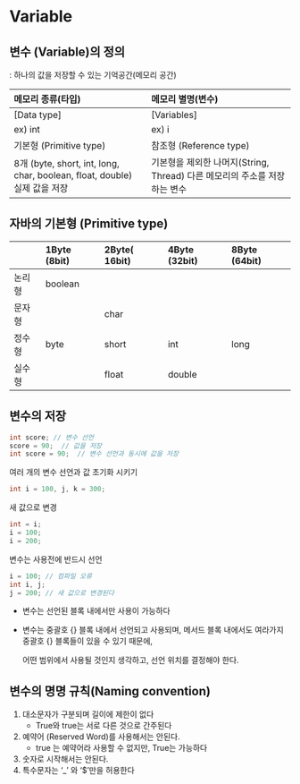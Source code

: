 # Variable

## 변수 \(Variable\)의 정의

: 하나의 값을 저장할 수 있는 기억공간\(메모리 공간\)

| 메모리 종류\(타입\) | 메모리 별명\(변수\) |
| :--- | :--- |
| \[Data type\] | \[Variables\] |
| ex\) int | ex\) i |
| 기본형 \(Primitive type\) | 참조형 \(Reference type\) |
| 8개 \(byte, short, int, long, char, boolean, float, double\)   실제 값을 저장 | 기본형을 제외한 나머지\(String, Thread\)  다른 메모리의 주소를 저장하는 변수 |

## 자바의 기본형 \(Primitive type\)

|  | 1Byte \(8bit\) | 2Byte\( 16bit\) | 4Byte \(32bit\) | 8Byte \(64bit\) |
| :--- | :--- | :--- | :--- | :--- |
| 논리형 | boolean |  |  |  |
| 문자형 |  | char |  |  |
| 정수형 | byte | short | int | long |
| 실수형 |  | float | double |  |

## 변수의 저장

```java
int score; // 변수 선언
score = 90;  // 값을 저장
int score = 90;  // 변수 선언과 동시에 값을 저장
```

여러 개의 변수 선언과 값 초기화 시키기

```java
int i = 100, j, k = 300;
```

새 값으로 변경

```java
int = i;
i = 100;
i = 200;
```

변수는 사용전에 반드시 선언

```java
i = 100; // 컴파일 오류
int i, j; 
j = 200; // 새 값으로 변경된다
```

* 변수는 선언된 블록 내에서만 사용이 가능하다 
* 변수는 중괄호 {} 블록 내에서 선언되고 사용되며, 메서드 블록 내에서도 여라가지 중괄호 {} 블록들이 있을 수 있기 때문에,

  어떤 범위에서 사용될 것인지 생각하고, 선언 위치를 결정해야 한다.

## 변수의 명명 규칙\(Naming convention\)

1. 대소문자가 구분되며 길이에 제한이 없다 
   * True와 true는 서로 다른 것으로 간주된다
2. 예약어 \(Reserved Word\)를 사용해서는 안된다.
   * true 는 예약어라 사용할 수 없지만, True는 가능하다
3. 숫자로 시작해서는 안된다.
4. 특수문자는 ‘\_’ 와 ‘$’만을 허용한다

